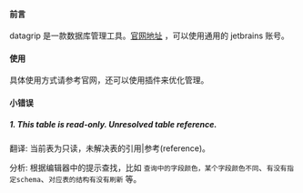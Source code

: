 #### 前言

datagrip 是一款数据库管理工具。[官网地址](https://www.jetbrains.com/datagrip/) ，可以使用通用的 jetbrains 账号。

#### 使用

具体使用方式请参考官网，还可以使用插件来优化管理。

#### 小错误

##### 1. This table is read-only. Unresolved table reference.

翻译: 当前表为只读，未解决表的引用|参考(reference)。

分析: 根据编辑器中的提示查找，比如 `查询中的字段颜色，某个字段颜色不同`、`有没有指定schema`、`对应表的结构有没有刷新` 等。
